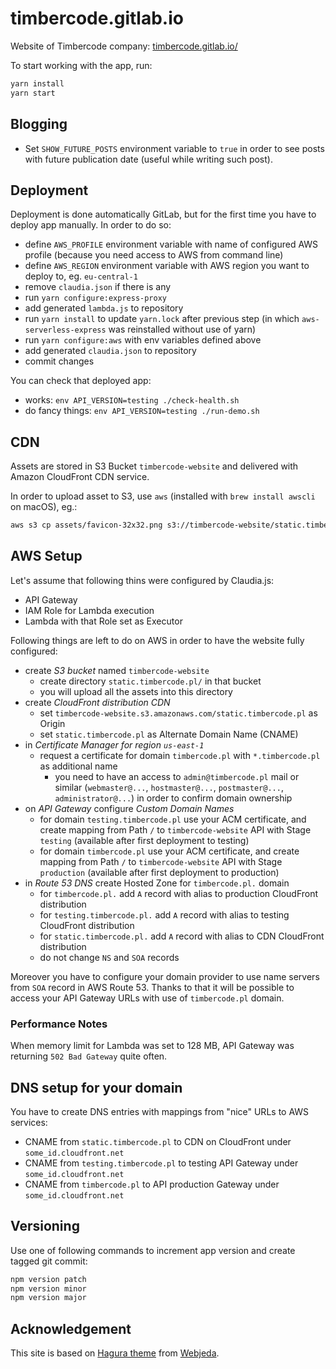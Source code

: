# timbercode.gitlab.io

Website of Timbercode company:
 [timbercode.gitlab.io/]( http://timbercode.gitlab.io/ )

To start working with the app, run:
```bash
yarn install
yarn start
```

## Blogging

* Set `SHOW_FUTURE_POSTS` environment variable to `true` 
  in order to see posts with future publication date 
  (useful while writing such post).

## Deployment

Deployment is done automatically GitLab, but for the first time
 you have to deploy app manually. In order to do so:
* define `AWS_PROFILE` environment variable with name of configured
  AWS profile (because you need access to AWS from command line)
* define `AWS_REGION` environment variable with AWS region
  you want to deploy to, eg. `eu-central-1`
* remove `claudia.json` if there is any
* run `yarn configure:express-proxy`
* add generated `lambda.js` to repository
* run `yarn install` to update `yarn.lock` after previous step
  (in which `aws-serverless-express` was reinstalled without
  use of yarn)
* run `yarn configure:aws` with env variables defined above
* add generated `claudia.json` to repository
* commit changes

You can check that deployed app:
* works: `env API_VERSION=testing ./check-health.sh`
* do fancy things: `env API_VERSION=testing ./run-demo.sh`

## CDN

Assets are stored in S3 Bucket `timbercode-website` and delivered
with Amazon CloudFront CDN service.

In order to upload asset to S3, use `aws` (installed with `brew install awscli` on macOS), eg.:
```bash
aws s3 cp assets/favicon-32x32.png s3://timbercode-website/static.timbercode.pl/favicon-32x32.png --profile <profile> --region <region>
```

## AWS Setup

Let's assume that following thins were configured by Claudia.js:
* API Gateway
* IAM Role for Lambda execution
* Lambda with that Role set as Executor

Following things are left to do on AWS in order to have
the website fully configured:
* create *S3 bucket* named `timbercode-website`
    * create directory `static.timbercode.pl/` in that bucket
    * you will upload all the assets into this directory
* create *CloudFront distribution CDN*
    * set `timbercode-website.s3.amazonaws.com/static.timbercode.pl`
      as Origin
    * set `static.timbercode.pl` as Alternate Domain Name (CNAME)
* in *Certificate Manager for region `us-east-1`*
    * request a certificate for domain `timbercode.pl` with `*.timbercode.pl`
      as additional name
        * you need to have an access to `admin@timbercode.pl` mail or
          similar (`webmaster@...`, `hostmaster@...`, `postmaster@...`,
          `administrator@...`) in order to confirm domain ownership
* on *API Gateway* configure *Custom Domain Names*
    * for domain `testing.timbercode.pl` use your ACM certificate,
      and create mapping from Path `/` to `timbercode-website` API
      with Stage `testing` (available after first deployment to testing)
    * for domain `timbercode.pl` use your ACM certificate,
      and create mapping from Path `/` to `timbercode-website` API
      with Stage `production` (available after first deployment to production)
* in *Route 53 DNS* create Hosted Zone for `timbercode.pl.` domain
    * for `timbercode.pl.` add `A` record with alias to production
      CloudFront distribution
    * for `testing.timbercode.pl.` add `A` record with alias to testing
      CloudFront distribution
    * for `static.timbercode.pl.` add `A` record with alias to CDN
      CloudFront distribution
    * do not change `NS` and `SOA` records
    
Moreover you have to configure your domain provider to use
name servers from `SOA` record in AWS Route 53. Thanks to that
it will be possible to access your API Gateway URLs with use of
`timbercode.pl` domain.
    
### Performance Notes

When memory limit for Lambda was set to 128 MB, API Gateway was returning
`502 Bad Gateway` quite often.
    
## DNS setup for your domain

You have to create DNS entries with mappings from "nice" URLs
to AWS services:
* CNAME from `static.timbercode.pl` to CDN on CloudFront
  under `some_id.cloudfront.net`
* CNAME from `testing.timbercode.pl` to testing API Gateway
  under `some_id.cloudfront.net`
* CNAME from `timbercode.pl` to API production Gateway 
  under `some_id.cloudfront.net`

## Versioning

Use one of following commands to increment app version and 
create tagged git commit:
```bash
npm version patch
npm version minor
npm version major
```

## Acknowledgement

This site is based on [Hagura theme]( https://github.com/sharu725/hagura )
 from [Webjeda]( https://blog.webjeda.com/ ).
